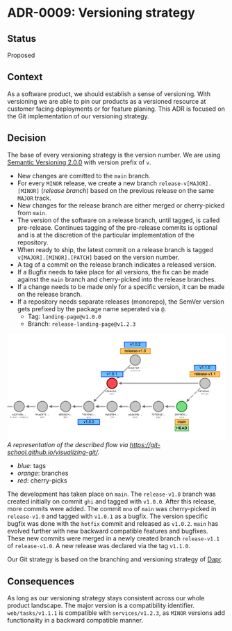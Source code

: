 # **ADR-0009: Versioning strategy**

## Status

Proposed

## Context

As a software product, we should establish a sense of versioning.
With versioning we are able to pin our products as a versioned resource at customer facing deployments
or for feature planing. This ADR is focused on the Git implementation of our versioning strategy.

## Decision

The base of every versioning strategy is the version number. We are using [Semantic Versioning 2.0.0](https://semver.org/) with version prefix of `v`.

- New changes are comitted to the `main` branch.
- For every `MINOR` release, we create a new branch `release-v[MAJOR].[MINOR]` (_release branch_) based on the previous release on the same `MAJOR` track.
- New changes for the release branch are either merged or cherry-picked from `main`.
- The version of the software on a release branch, until tagged, is called pre-release.
  Continues tagging of the pre-release commits is optional and is at the discretion of the particular implementation of the repository.
- When ready to ship, the latest commit on a release branch is tagged `v[MAJOR].[MINOR].[PATCH]` based on the version number.
- A tag of a commit on the release branch indicates a released version.
- If a Bugfix needs to take place for all versions, the fix can be made against the `main` branch and cherry-picked into the release branches.
- If a change needs to be made only for a specific version, it can be made on the release branch. 
- If a repository needs separate releases (monorepo), the SemVer version gets prefixed by the package name seperated via `@`.
  - Tag: `landing-page@v1.0.0`
  - Branch: `release-landing-page@v1.2.3`

![](../../assets/versioning-strategy-visualization.png)
_A representation of the described flow via https://git-school.github.io/visualizing-git/._ 
- _blue_: tags
- _orange_: branches
- _red_: cherry-picks

The development has taken place on `main`.
The `release-v1.0` branch was created initially on commit `ghi` and tagged with `v1.0.0`.
After this release, more commits were added. The commit `mno` of `main` was cherry-picked
in `release-v1.0` and tagged with `v1.0.1` as a bugfix. The version specific bugfix was done with the `hotfix` commit
and released as `v1.0.2`. `main` has evolved further with new backward compatible features and bugfixes.
These new commits were merged in a newly created branch `release-v1.1` of `release-v1.0`.
A new release was declared via the tag `v1.1.0`.

Our Git strategy is based on the branching and versioning strategy of [Dapr](https://github.com/dapr/dapr).

## Consequences

As long as our versioning strategy stays consistent across our whole product landscape.
The major version is a compatibility identifier. `web/tasks/v1.1.1` is compatible with `services/v1.2.3`, as `MINOR` versions add functionality in a backward compatible manner.
